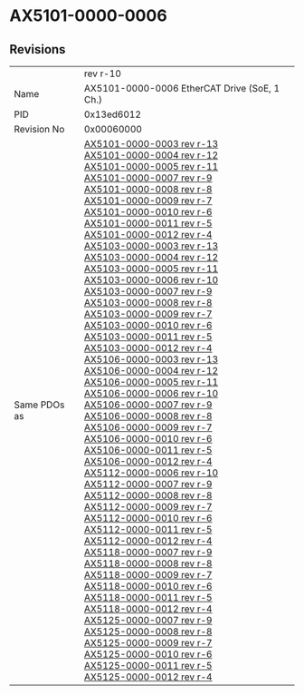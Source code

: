 # AX5101-0000-0006

## Revisions
<table>
<tr>
<td></td>
<td>rev r-10</td>
</tr>
<tr>
<td>Name</td>
<td>AX5101-0000-0006 EtherCAT Drive (SoE, 1 Ch.)</td>
</tr>
<tr>
<td>PID</td>
<td>0x13ed6012</td>
</tr>
<tr>
<td>Revision No</td>
<td>0x00060000</td>
</tr>
<tr>
<td>Same PDOs as</td>
<td><a href="AX5101-0000-0003.md">AX5101-0000-0003 rev r-13</a><br/><a href="AX5101-0000-0004.md">AX5101-0000-0004 rev r-12</a><br/><a href="AX5101-0000-0005.md">AX5101-0000-0005 rev r-11</a><br/><a href="AX5101-0000-0007.md">AX5101-0000-0007 rev r-9</a><br/><a href="AX5101-0000-0008.md">AX5101-0000-0008 rev r-8</a><br/><a href="AX5101-0000-0009.md">AX5101-0000-0009 rev r-7</a><br/><a href="AX5101-0000-0010.md">AX5101-0000-0010 rev r-6</a><br/><a href="AX5101-0000-0011.md">AX5101-0000-0011 rev r-5</a><br/><a href="AX5101-0000-0012.md">AX5101-0000-0012 rev r-4</a><br/><a href="AX5103-0000-0003.md">AX5103-0000-0003 rev r-13</a><br/><a href="AX5103-0000-0004.md">AX5103-0000-0004 rev r-12</a><br/><a href="AX5103-0000-0005.md">AX5103-0000-0005 rev r-11</a><br/><a href="AX5103-0000-0006.md">AX5103-0000-0006 rev r-10</a><br/><a href="AX5103-0000-0007.md">AX5103-0000-0007 rev r-9</a><br/><a href="AX5103-0000-0008.md">AX5103-0000-0008 rev r-8</a><br/><a href="AX5103-0000-0009.md">AX5103-0000-0009 rev r-7</a><br/><a href="AX5103-0000-0010.md">AX5103-0000-0010 rev r-6</a><br/><a href="AX5103-0000-0011.md">AX5103-0000-0011 rev r-5</a><br/><a href="AX5103-0000-0012.md">AX5103-0000-0012 rev r-4</a><br/><a href="AX5106-0000-0003.md">AX5106-0000-0003 rev r-13</a><br/><a href="AX5106-0000-0004.md">AX5106-0000-0004 rev r-12</a><br/><a href="AX5106-0000-0005.md">AX5106-0000-0005 rev r-11</a><br/><a href="AX5106-0000-0006.md">AX5106-0000-0006 rev r-10</a><br/><a href="AX5106-0000-0007.md">AX5106-0000-0007 rev r-9</a><br/><a href="AX5106-0000-0008.md">AX5106-0000-0008 rev r-8</a><br/><a href="AX5106-0000-0009.md">AX5106-0000-0009 rev r-7</a><br/><a href="AX5106-0000-0010.md">AX5106-0000-0010 rev r-6</a><br/><a href="AX5106-0000-0011.md">AX5106-0000-0011 rev r-5</a><br/><a href="AX5106-0000-0012.md">AX5106-0000-0012 rev r-4</a><br/><a href="AX5112-0000-0006.md">AX5112-0000-0006 rev r-10</a><br/><a href="AX5112-0000-0007.md">AX5112-0000-0007 rev r-9</a><br/><a href="AX5112-0000-0008.md">AX5112-0000-0008 rev r-8</a><br/><a href="AX5112-0000-0009.md">AX5112-0000-0009 rev r-7</a><br/><a href="AX5112-0000-0010.md">AX5112-0000-0010 rev r-6</a><br/><a href="AX5112-0000-0011.md">AX5112-0000-0011 rev r-5</a><br/><a href="AX5112-0000-0012.md">AX5112-0000-0012 rev r-4</a><br/><a href="AX5118-0000-0007.md">AX5118-0000-0007 rev r-9</a><br/><a href="AX5118-0000-0008.md">AX5118-0000-0008 rev r-8</a><br/><a href="AX5118-0000-0009.md">AX5118-0000-0009 rev r-7</a><br/><a href="AX5118-0000-0010.md">AX5118-0000-0010 rev r-6</a><br/><a href="AX5118-0000-0011.md">AX5118-0000-0011 rev r-5</a><br/><a href="AX5118-0000-0012.md">AX5118-0000-0012 rev r-4</a><br/><a href="AX5125-0000-0007.md">AX5125-0000-0007 rev r-9</a><br/><a href="AX5125-0000-0008.md">AX5125-0000-0008 rev r-8</a><br/><a href="AX5125-0000-0009.md">AX5125-0000-0009 rev r-7</a><br/><a href="AX5125-0000-0010.md">AX5125-0000-0010 rev r-6</a><br/><a href="AX5125-0000-0011.md">AX5125-0000-0011 rev r-5</a><br/><a href="AX5125-0000-0012.md">AX5125-0000-0012 rev r-4</a></td>
</tr>
</table>
